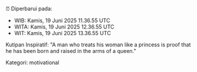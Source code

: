 ⏰ Diperbarui pada:
- WIB: Kamis, 19 Juni 2025 11.36.55 UTC
- WITA: Kamis, 19 Juni 2025 12.36.55 UTC
- WIT: Kamis, 19 Juni 2025 13.36.55 UTC

Kutipan Inspiratif:
"A man who treats his woman like a princess is proof that he has been born and raised in the arms of a queen."


Kategori: motivational

